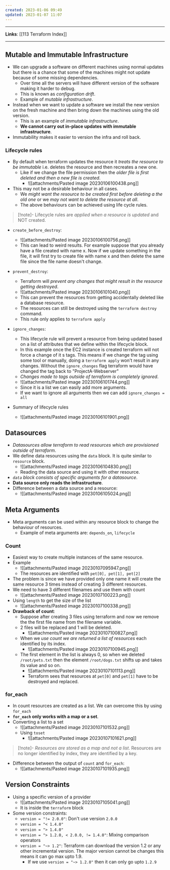 ```yaml
---
created: 2023-01-06 09:49
updated: 2023-01-07 11:07
---
```

---
**Links**: [[113 Terraform Index]]

---
## Mutable and Immutable Infrastructure
- We can upgrade a software on different machines using normal updates but there is a chance that some of the machines might not update because of some missing dependencies.
	- Over time all the servers will have different version of the software making it harder to debug.
	- This is known as *configuration drift*.
	- Example of *mutable infrastructure*.
- Instead when we want to update a software we install the new version on the fresh machine and then bring down the machines using the old version.
	- This is an example of *immutable infrastructure*.
	- **We cannot carry out in-place updates with immutable infrastructure**.
- Immutability makes it easier to version the infra and roll back.

### Lifecycle rules
- By default when terraform updates the resource it *treats the resource to be immutable* i.e. deletes the resource and then recreates a new one.
	- Like if we change the file permission then the *older file is first deleted and then a new file is created*.
		- ![[attachments/Pasted image 20230106100438.png]]
- This may not be a desirable behaviour in all cases. 
	- We *might want the resource to be created first before deleting a the old one* or we *may not want to delete the resource at all*.
	- The above behaviours can be achieved using life cycle rules.

> [!note]- Lifecycle rules are *applied when a resource is updated* and NOT created.

- `create_before_destroy`:
	- ![[attachments/Pasted image 20230106100756.png]]
	- This can lead to weird results. For example suppose that you already have a file created with name x. Now if we update something in the file, it will first try to create file with name x and then delete the same file since the file name doesn't change.
- `prevent_destroy`:
	- Terraform will *prevent any changes that might result in the resource getting destroyed*.
	- ![[attachments/Pasted image 20230106101040.png]]
	- This can prevent the resources from getting accidentally deleted like a database resource.
	- The resources can still be destroyed using the `terraform destroy` command.
	- This rule only applies to `terraform apply`

- `ignore_changes`:
	- This lifecycle rule will prevent a resource from being updated based on a list of attributes that we define within the lifecycle block.
	- In this example once the EC2 instance is created terraform will not force a change of it s tags. This means if we change the tag using some tool or manually, doing a `terraform apply` won't result in any changes. Without the `ignore_changes` flag terraform would have changed the tag back to "ProjectA-Webserver"
	- *Changes made to tags outside of terraform is completely ignored*.
	- ![[attachments/Pasted image 20230106101744.png]]
	- Since it is a list we can easily add more arguments.
	- If we want to ignore all arguments then we can add `ignore_changes = all`

- Summary of lifecycle rules
	- ![[attachments/Pasted image 20230106101901.png]]

## Datasources
- *Datasources allow terraform to read resources which are provisioned outside of terraform*.
- We define data resources using the `data` block. It is quite similar to `resource` block.
	- ![[attachments/Pasted image 20230106104830.png]]
	- Reading the data source and using it with other resource.
- *`data` block consists of specific arguments for a datasource*.
- **Data source only reads the infrastructure**.
- Difference between a data source and a resource:
	- ![[attachments/Pasted image 20230106105024.png]] 

## Meta Arguments
- Meta arguments can be used within any resource block to change the behaviour of resources.
	- Example of meta arguments are: `depends_on`, `lifecycle`

### Count
- Easiest way to create multiple instances of the same resource.
- Example
	- ![[attachments/Pasted image 20230107095947.png]]
	- The resources are identified with `pet[0], pet[1], pet[2]`
- The problem is since we have provided only one name it will create the same resource 3 times instead of creating 3 different resources.
- We need to have 3 different filenames and use them with count
	- ![[attachments/Pasted image 20230107100223.png]]
- Using `length` to get the size of the list
	- ![[attachments/Pasted image 20230107100338.png]]
- **Drawback of count**:
	- Suppose after creating 3 files using terraform and now we remove the the first file name from the filename variable. 
	- 2 files will be replaced and 1 will be deleted.
		- ![[attachments/Pasted image 20230107100827.png]]
	- When we *use count we are returned a list of resources* each identified by its index.
		- ![[attachments/Pasted image 20230107100945.png]]
	- The first element in the list is always 0, so when we deleted `/root/pets.txt` then the element `/root/dogs.txt` shifts up and takes its value and so on. 
		- ![[attachments/Pasted image 20230107101113.png]]
		- Terraform sees that resources at `pet[0]` and `pet[1]` have to be destroyed and replaced.

### for_each
- In count resources are created as a list. We can overcome this by using `for_each`
- **`for_each` only works with a map or a set**.
- Converting a list to a set
	- ![[attachments/Pasted image 20230107101532.png]]
	- Using `toset`
		- ![[attachments/Pasted image 20230107101621.png]]

> [!note]- *Resources are stored as a map and not a list*.
> Resources are no longer identified by index, they are identified by a key.

- Difference between the output of `count` and `for_each`:
	- ![[attachments/Pasted image 20230107101935.png]]

## Version Constraints
- Using a specific version of a provider
	- ![[attachments/Pasted image 20230107105041.png]]
	- It is inside the `terraform` block
- Some version constraints:
	- `version = "!= 2.0.0"`: Don't use version `2.0.0`
	- `version = "< 1.4.0"`
	- `version = "> 1.4.0"`
	- `version = "> 1.2.0, < 2.0.0, != 1.4.0"`: Mixing comparison operators
	- `version = "~> 1.2"`: Terraform can download the version 1.2 or any other incremental version. The major version cannot be changes this means it can go max upto 1.9.
		- If we use `version = "~> 1.2.0"` then it can only go upto `1.2.9`
	